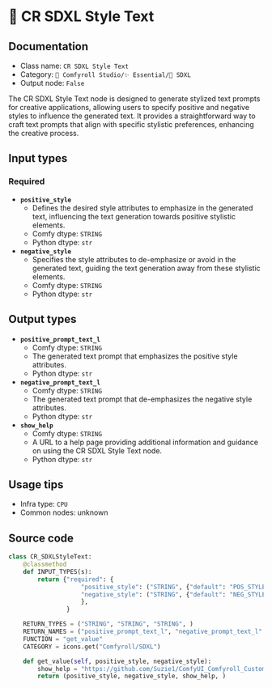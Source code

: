 # 🌟 CR SDXL Style Text
## Documentation
- Class name: `CR SDXL Style Text`
- Category: `🧩 Comfyroll Studio/✨ Essential/🌟 SDXL`
- Output node: `False`

The CR SDXL Style Text node is designed to generate stylized text prompts for creative applications, allowing users to specify positive and negative styles to influence the generated text. It provides a straightforward way to craft text prompts that align with specific stylistic preferences, enhancing the creative process.
## Input types
### Required
- **`positive_style`**
    - Defines the desired style attributes to emphasize in the generated text, influencing the text generation towards positive stylistic elements.
    - Comfy dtype: `STRING`
    - Python dtype: `str`
- **`negative_style`**
    - Specifies the style attributes to de-emphasize or avoid in the generated text, guiding the text generation away from these stylistic elements.
    - Comfy dtype: `STRING`
    - Python dtype: `str`
## Output types
- **`positive_prompt_text_l`**
    - Comfy dtype: `STRING`
    - The generated text prompt that emphasizes the positive style attributes.
    - Python dtype: `str`
- **`negative_prompt_text_l`**
    - Comfy dtype: `STRING`
    - The generated text prompt that de-emphasizes the negative style attributes.
    - Python dtype: `str`
- **`show_help`**
    - Comfy dtype: `STRING`
    - A URL to a help page providing additional information and guidance on using the CR SDXL Style Text node.
    - Python dtype: `str`
## Usage tips
- Infra type: `CPU`
- Common nodes: unknown


## Source code
```python
class CR_SDXLStyleText:
    @classmethod
    def INPUT_TYPES(s):
        return {"required": {
                    "positive_style": ("STRING", {"default": "POS_STYLE", "multiline": True}),
                    "negative_style": ("STRING", {"default": "NEG_STYLE", "multiline": True}),
                    },
                }

    RETURN_TYPES = ("STRING", "STRING", "STRING", )
    RETURN_NAMES = ("positive_prompt_text_l", "negative_prompt_text_l" , "show_help", )
    FUNCTION = "get_value"
    CATEGORY = icons.get("Comfyroll/SDXL")

    def get_value(self, positive_style, negative_style):
        show_help = "https://github.com/Suzie1/ComfyUI_Comfyroll_CustomNodes/wiki/SDXL-Nodes#cr-sdxl-style-text"
        return (positive_style, negative_style, show_help, )

```

